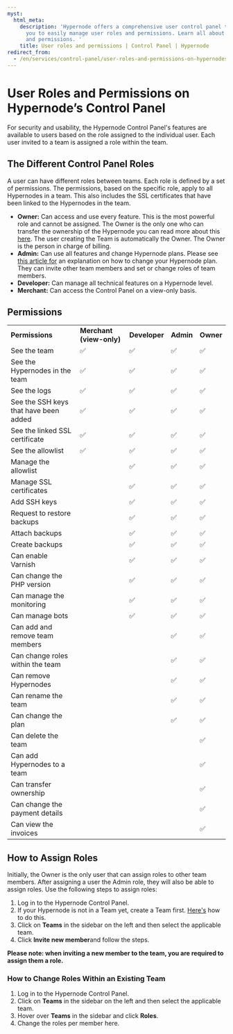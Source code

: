```yaml
---
myst:
  html_meta:
    description: 'Hypernode offers a comprehensive user control panel that allows
      you to easily manage user roles and permissions. Learn all about user roles
      and permissions. '
    title: User roles and permissions | Control Panel | Hypernode
redirect_from:
  - /en/services/control-panel/user-roles-and-permissions-on-hypernodes-control-panel/
---
```


<!-- source: https://support.hypernode.com/en/services/control-panel/user-roles-and-permissions-on-hypernodes-control-panel/ -->

# User Roles and Permissions on Hypernode’s Control Panel

For security and usability, the Hypernode Control Panel's features are available to users based on the role assigned to the individual user. Each user invited to a team is assigned a role within the team.

## The Different Control Panel Roles

A user can have different roles between teams. Each role is defined by a set of permissions. The permissions, based on the specific role, apply to all Hypernodes in a team. This also includes the SSL certificates that have been linked to the Hypernodes in the team.

- **Owner:** Can access and use every feature. This is the most powerful role and cannot be assigned. The Owner is the only one who can transfer the ownership of the Hypernode you can read more about this [here](how-to-transfer-ownership-of-a-hypernode-in-the-control-panel.md). The user creating the Team is automatically the Owner. The Owner is the person in charge of billing.
- **Admin:** Can use all features and change Hypernode plans. Please see [this article for](../../about-hypernode/billing/how-to-up-or-downgrade-your-hypernode-plan.md#up--and-downgrading-your-hosting-plan-for-control-panel-users) an explanation on how to change your Hypernode plan. They can invite other team members and set or change roles of team members.
- **Developer:** Can manage all technical features on a Hypernode level.
- **Merchant:** Can access the Control Panel on a view-only basis.

## Permissions

|                                       |                          |               |           |           |
| ------------------------------------- | ------------------------ | ------------- | --------- | --------- |
| **Permissions**                       | **Merchant (view-only)** | **Developer** | **Admin** | **Owner** |
| See the team                          | ✅                        | ✅             | ✅         | ✅         |
| See the Hypernodes in the team        | ✅                        | ✅             | ✅         | ✅         |
| See the logs                          | ✅                        | ✅             | ✅         | ✅         |
| See the SSH keys that have been added | ✅                        | ✅             | ✅         | ✅         |
| See the linked SSL certificate        | ✅                        | ✅             | ✅         | ✅         |
| See the allowlist                     | ✅                        | ✅             | ✅         | ✅         |
| Manage the allowlist                  |                          | ✅             | ✅         | ✅         |
| Manage SSL certificates               |                          | ✅             | ✅         | ✅         |
| Add SSH keys                          |                          | ✅             | ✅         | ✅         |
| Request to restore backups            |                          | ✅             | ✅         | ✅         |
| Attach backups                        |                          | ✅             | ✅         | ✅         |
| Create backups                        |                          | ✅             | ✅         | ✅         |
| Can enable Varnish                    |                          | ✅             | ✅         | ✅         |
| Can change the PHP version            |                          | ✅             | ✅         | ✅         |
| Can manage the monitoring             |                          | ✅             | ✅         | ✅         |
| Can manage bots                       |                          | ✅             | ✅         | ✅         |
| Can add and remove team members       |                          |               | ✅         | ✅         |
| Can change roles within the team      |                          |               | ✅         | ✅         |
| Can remove Hypernodes                 |                          |               | ✅         | ✅         |
| Can rename the team                   |                          |               | ✅         | ✅         |
| Can change the plan                   |                          |               | ✅         | ✅         |
| Can delete the team                   |                          |               |           | ✅         |
| Can add Hypernodes to a team          |                          |               |           | ✅         |
| Can transfer ownership                |                          |               |           | ✅         |
| Can change the payment details        |                          |               |           | ✅         |
| Can view the invoices                 |                          |               |           | ✅         |

## How to Assign Roles

Initially, the Owner is the only user that can assign roles to other team members. After assigning a user the Admin role, they will also be able to assign roles. Use the following steps to assign roles:

1. Log in to the Hypernode Control Panel.
1. If your Hypernode is not in a Team yet, create a Team first. [Here's](how-to-use-teams.md) how to do this.
1. Click on **Teams** in the sidebar on the left and then select the applicable team.
1. Click **Invite new member**and follow the steps.

**Please note: when inviting a new member to the team, you are required to assign them a role.**

### How to Change Roles Within an Existing Team

1. Log in to the Hypernode Control Panel.
1. Click on **Teams** in the sidebar on the left and then select the applicable team.
1. Hover over **Teams** in the sidebar and click **Roles**.
1. Change the roles per member here.
